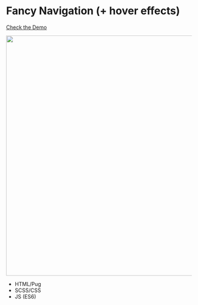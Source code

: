 # Fancy Navigation (+ hover effects)

[Check the Demo](https://codepen.io/nat-davydova/full/jOqbVwg)

<img src="http://eisenpar.com/portfolio2/assets/img/fancy-nav/full-1.png" width="650" />

- HTML/Pug
- SCSS/CSS
- JS (ES6)



